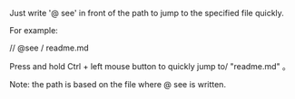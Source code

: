 Just write '@ see' in front of the path to jump to the specified file quickly.

For example:

// @see / readme.md

Press and hold Ctrl + left mouse button to quickly jump to/ "readme.md" 。

Note: the path is based on the file where @ see is written.

